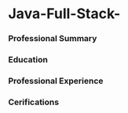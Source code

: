 # Java-Full-Stack-
### Professional Summary
### Education
### Professional Experience
### Cerifications
